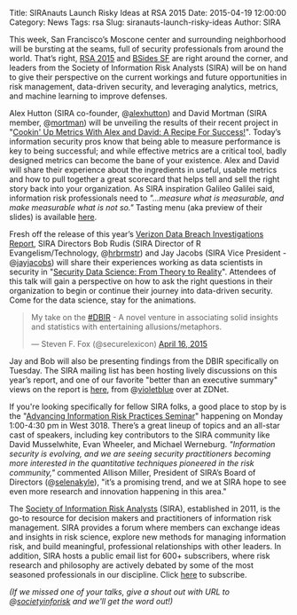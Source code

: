 Title: SIRAnauts Launch Risky Ideas at RSA 2015 
Date: 2015-04-19 12:00:00
Category: News
Tags: rsa
Slug: siranauts-launch-risky-ideas
Author: SIRA

This week, San Francisco’s Moscone center and surrounding neighborhood will be bursting at the seams, full of security professionals from around the world. That’s right, [RSA 2015](http://www.rsaconference.com/events/us15) and [BSides SF](http://www.securitybsides.com/w/page/90944586/BSidesSF2015) are right around the corner, and leaders from the Society of Information Risk Analysts (SIRA) will be on hand to give their perspective on the current workings and future opportunities in risk management, data-driven security, and leveraging analytics, metrics, and machine learning to improve defenses. 

Alex Hutton (SIRA co-founder, @[alexhutton](http://twitter.com/alexhutton)) and David Mortman (SIRA member, @[mortman](http://twitter.com/mortman)) will be unveiling the results of their recent project in "[Cookin' Up Metrics With Alex and David: A Recipe For Success!](https://www.rsaconference.com/events/us15/agenda/sessions/1601/cookin-up-metrics-with-alex-and-david-a-recipe-for)". Today’s information security pros know that being able to measure performance is key to being successful; and while effective metrics are a critical tool, badly designed metrics can become the bane of your existence. Alex and David will share their experience about the ingredients in useful, usable metrics and how to pull together a great scorecard that helps tell and sell the right story back into your organization. As SIRA inspiration Galileo Galilei said, information risk professionals need to _"...measure what is measurable, and make measurable what is not so."_ Tasting menu (aka preview of their slides) is available [here](https://www.rsaconference.com/writable/presentations/file_upload/dsp-t09-cookin-up-metrics-with-alex-and-david-a-recipe-for-success.pdf). 

Fresh off the release of this year’s [Verizon Data Breach Investigations Report](http://verizonenterprise.com/DBIR/2015), SIRA Directors Bob Rudis (SIRA Director of R Evangelism/Technology, @[hrbrmstr](http://twitter.com/hrbrmstr)) and Jay Jacobs (SIRA Vice President - @[jayjacobs](http://twitter.com/jayjacobs)) will share their experiences working as data scientists in security in "[Security Data Science: From Theory to Reality](https://www.rsaconference.com/events/us15/agenda/sessions/1672/security-data-science-from-theory-to-reality)". Attendees of this talk will gain a perspective on how to ask the right questions in their organization to begin or continue their journey into data-driven security. Come for the data science, stay for the animations.

<blockquote class="twitter-tweet" lang="en"><p>My take on the <a href="https://twitter.com/hashtag/DBIR?src=hash">#DBIR</a> - A novel venture in associating solid insights and statistics with entertaining allusions/metaphors.</p>&mdash; Steven F. Fox (@securelexicon) <a href="https://twitter.com/securelexicon/status/588717151126745088">April 16, 2015</a></blockquote>
<script async src="//platform.twitter.com/widgets.js" charset="utf-8"></script>

Jay and Bob will also be presenting findings from the DBIR specifically on Tuesday. The SIRA mailing list has been hosting lively discussions on this year’s report, and one of our favorite "better than an executive summary" views on the report is [here](http://www.zdnet.com/article/verizon-android-is-a-mess-but-the-mobile-malware-epidemic-is-a-myth/), from @[violetblue](http://twitter.com/violetblue) over at ZDNet.

If you're looking specifically for fellow SIRA folks, a good place to stop by is the "[Advancing Information Risk Practices Seminar](http://www.rsaconference.com/events/us14/agenda/sessions/912/advancing-information-risk-practices-seminar)" happening on Monday 1:00-4:30 pm in West 3018. There’s a great lineup of topics and an all-star cast of speakers, including key contributors to the SIRA community like David Musselwhite, Evan Wheeler, and Michael Werneburg. _"Information security is evolving, and we are seeing security practitioners becoming more interested in the quantitative techniques pioneered in the risk community,"_ commented Allison Miller, President of SIRA’s Board of Directors (@[selenakyle](http://twitter.com/selenakyle)), "it’s a promising trend, and we at SIRA hope to see even more research and innovation happening in this area."

The [Society of Information Risk Analysts](http://societyinforisk.org) (SIRA), established in 2011, is the go-to resource for decision makers and practitioners of information risk management. SIRA provides a forum where members can exchange ideas and insights in risk science, explore new methods for managing information risk, and build meaningful, professional relationships with other leaders. In addition, SIRA hosts a public email list for 600+ subscribers, where risk research and philosophy are actively debated by some of the most seasoned professionals in our discipline. Click [here](http://lists.societyinforisk.org/mailman/listinfo/sira) to subscribe.

_(If we missed one of your talks, give a shout out with URL to @[societyinforisk](http://twitter.com/societyinforisk) and we'll get the word out!)_
